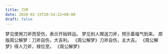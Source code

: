 ```yaml
---
title: 刀斧
date: 2020-02-15T20:54:12+08:00
draft: false
---
```


梦见使用刀斧而受伤，表示开始转运。
梦见别人赠送刀斧，预示着福气到来。
原版周公解梦：刀斧自伤，大吉利。
《周公解梦》刀斧自伤，主大吉。
《周公解梦》得人刀斧，禄位至。
《周公解梦》